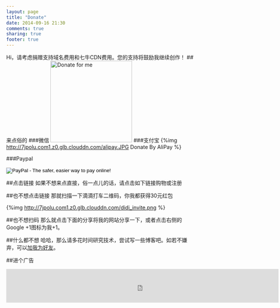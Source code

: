 ```yaml
---
layout: page
title: "Donate"
date: 2014-09-16 21:30
comments: true
sharing: true
footer: true
---
```

Hi，请考虑捐赠支持域名费用和七牛CDN费用。您的支持将鼓励我继续创作！
##来点俗的
###微信
<img src="http://7jpolu.com1.z0.glb.clouddn.com/weixin_pay.jpg" width="218" title="Donate for me" class="no_boarder_class">
###支付宝
{%img http://7jpolu.com1.z0.glb.clouddn.com/alipay.JPG Donate By AliPay %}

###Paypal

<form action="https://www.paypal.com/cgi-bin/webscr" method="post" target="_blank">
<input type="hidden" name="cmd" value="_donations">
<input type="hidden" name="business" value="andrewallanwallace@gmail.com">
<input type="hidden" name="lc" value="US">
<input type="hidden" name="item_name" value="droidyue">
<input type="hidden" name="no_note" value="0">
<input type="hidden" name="currency_code" value="USD">
<input type="hidden" name="bn" value="PP-DonationsBF:btn_donateCC_LG.gif:NonHostedGuest">
<input type="image" src="https://www.paypalobjects.com/en_US/i/btn/btn_donateCC_LG.gif" border="0" name="submit" alt="PayPal - The safer, easier way to pay online!">
<img alt="" border="0" src="https://www.paypalobjects.com/en_US/i/scr/pixel.gif" width="1" height="1">
</form>


##点击链接
如果不想来点直接，俗一点儿的话，请点击如下链接购物或注册

<script type="text/javascript" src="http://1.toolite.sinaapp.com/droidyue_com/invite_data_source.js" charset="utf-8"></script>
<script type="text/javascript">
    	displaySection(shouldDisplayInvitation(), isInvitationInDebug(), makeInvitationDataSource(), makeInvitationPrefix(), makeInvitationSuffix(), sDroidInvitationClass);
</script>

##也不想点击链接
那就扫描一下滴滴打车二维码，你我都获得30元红包

{%img http://7jpolu.com1.z0.glb.clouddn.com/didi_invite.png %}


##也不想扫码
那么就点击下面的分享将我的网站分享一下，或者点击右侧的Google +1图标为我+1。


##什么都不想
哈哈，那么请多花时间研究技术，尝试写一些博客吧。如若不嫌弃，可以[加我为好友](http://droidyue.com/about/)。


##进个广告
<iframe src="http://rcm-cn.amazon-adsystem.com/e/cm?t=droidyue-23&o=28&p=48&l=ez&f=ifr&f=ifr" width="728" height="90" scrolling="no" marginwidth="0" marginheight="0" border="0" frameborder="0" style="border:none;"></iframe>
